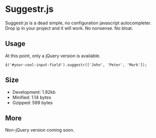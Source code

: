 Suggestr.js
===========

Suggestr.js is a dead simple, no configuration javascript autocompleter. Drop
ip in your project and it will work. No nonsense. No bloat.

Usage
-----

At this point, only a jQuery version is available.

    $('#your-cool-input-field').suggestr(['John', 'Peter', 'Mark']);


Size
----

* Development: 1.92kb
* Minified: 1.14 bytes
* Gzipped: 599 bytes


More
----

Non-jQuery version coming soon.
